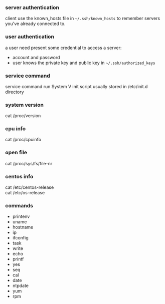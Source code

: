 
### server authentication
client use the known_hosts file in `~/.ssh/known_hosts` to remember servers you've already connected to. 

### user authentication 
a user need present some credential to access a server:
 * account and password
 * user knows the private key and public key in `~/.ssh/authorized_keys`

### service command
service command run System V init script usually stored in /etc/init.d directory

### system version
cat /proc/version 

### cpu info
cat /proc/cpuinfo 

### open file 
cat /proc/sys/fs/file-nr

### centos info
cat /etc/centos-release  
cat /etc/os-release 

### commands
 * printenv
 * uname
 * hostname
 * ip
 * ifconfig
 * task
 * write
 * echo
 * printf
 * yes
 * seq
 * cal
 * date
 * ntpdate
 * yum
 * rpm




